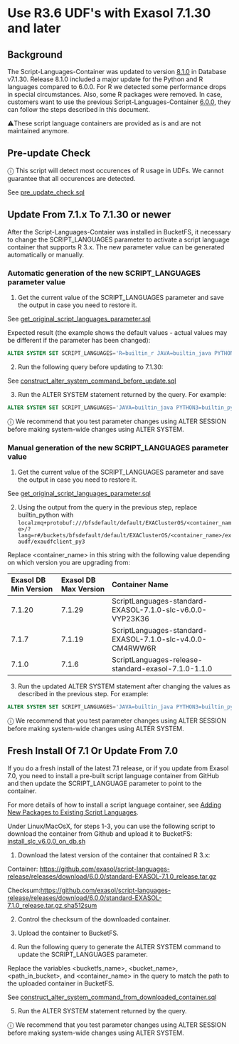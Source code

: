 # Use R3.6 UDF's with Exasol 7.1.30 and later

## Background

The Script-Languages-Container was updated to version [8.1.0](https://github.com/exasol/script-languages-release/releases/tag/8.1.0) in Database v7.1.30. Release 8.1.0 included a major update for the Python and R languages compared to 6.0.0. For R we detected some performance drops in special circumstances. Also, some R packages were removed.
In case, customers want to use the previous Script-Languages-Container [6.0.0](https://github.com/exasol/script-languages-release/releases/tag/6.0.0), they can follow the steps described in this document.

⚠️These script language containers are provided as is and are not maintained anymore.

## Pre-update Check

ⓘ This script will detect most occurences of R usage in UDFs. We cannot guarantee that all occurences are detected.

See [pre_update_check.sql](./resources/pre_update_check.sql)


## Update From 7.1.x To 7.1.30 or newer

After the Script-Languages-Contaier was installed in BucketFS, it necessary to change the SCRIPT_LANGUAGES parameter to activate a script language container that supports R 3.x. The new parameter value can be generated automatically or manually.

### Automatic generation of the new SCRIPT_LANGUAGES parameter value

1. Get the current value of the SCRIPT_LANGUAGES parameter and save the output in case you need to restore it.

See [get_original_script_languages_parameter.sql](./resources/get_original_script_languages_parameter.sql)

Expected result (the example shows the default values - actual values may be different if the parameter has been changed):
```sql
ALTER SYSTEM SET SCRIPT_LANGUAGES='R=builtin_r JAVA=builtin_java PYTHON3=builtin_python3';
```

2. Run the following query before updating to 7.1.30:

See [construct_alter_system_command_before_update.sql](./resources/construct_alter_system_command_before_update.sql)

3. Run the ALTER SYSTEM statement returned by the query. For example:

```sql
ALTER SYSTEM SET SCRIPT_LANGUAGES='JAVA=builtin_java PYTHON3=builtin_python3 R=localzmq+protobuf:///bfsdefault/default/EXAClusterOS/ScriptLanguages-standard-EXASOL-7.1.0-slc-v6.0.0-VYP23K36/?lang=r#/buckets/bfsdefault/default/EXAClusterOS/ScriptLanguages-standard-EXASOL-7.1.0-slc-v6.0.0-VYP23K36/exaudf/exaudfclient_py3';
```
ⓘ We recommend that you test parameter changes using ALTER SESSION before making system-wide changes using ALTER SYSTEM.

### Manual generation of the new SCRIPT_LANGUAGES parameter value

1. Get the current value of the SCRIPT_LANGUAGES parameter and save the output in case you need to restore it.

See [get_original_script_languages_parameter.sql](./resources/get_original_script_languages_parameter.sql)

2. Using the output from the query in the previous step, replace builtin_python with `localzmq+protobuf:///bfsdefault/default/EXAClusterOS/<container_name>/?lang=r#/buckets/bfsdefault/default/EXAClusterOS/<container_name>/exaudf/exaudfclient_py3`

Replace <container_name> in this string with the following value depending on which version you are upgrading from:

| Exasol DB Min Version        | Exasol DB Max Version            | Container Name                                           |
|:-----------------------------|:---------------------------------|:---------------------------------------------------------|
|  7.1.20                   | 7.1.29	                       |ScriptLanguages-standard-EXASOL-7.1.0-slc-v6.0.0-VYP23K36 |
|  7.1.7                    | 7.1.19	                       |ScriptLanguages-standard-EXASOL-7.1.0-slc-v4.0.0-CM4RWW6R |
|  7.1.0                    | 7.1.6	                           |ScriptLanguages-release-standard-exasol-7.1.0-1.1.0       |

3. Run the updated ALTER SYSTEM statement after changing the values as described in the previous step. For example:
```sql
ALTER SYSTEM SET SCRIPT_LANGUAGES='JAVA=builtin_java PYTHON3=builtin_python3 R=localzmq+protobuf:///bfsdefault/default/EXAClusterOS/ScriptLanguages-standard-EXASOL-7.1.0-slc-v6.0.0-VYP23K36/?lang=r#/buckets/bfsdefault/default/EXAClusterOS/ScriptLanguages-standard-EXASOL-7.1.0-slc-v6.0.0-VYP23K36/exaudf/exaudfclient_py3';
```
ⓘ We recommend that you test parameter changes using ALTER SESSION before making system-wide changes using ALTER SYSTEM.

## Fresh Install Of 7.1 Or Update From 7.0

If you do a fresh install of the latest 7.1 release, or if you update from Exasol 7.0, you need to install a pre-built script language container from GitHub and then update the SCRIPT_LANGUAGE parameter to point to the container.

For more details of how to install a script language container, see [Adding New Packages to Existing Script Languages](https://docs.exasol.com/db/7.1/database_concepts/udf_scripts/adding_new_packages_script_languages.htm).

Under Linux/MacOsX, for steps 1-3,  you can use the following script to download the container from Github and upload it to BucketFS: [install_slc_v6.0.0_on_db.sh](./resources/install_slc_v6.0.0_on_db.sh) 

1. Download the latest version of the container that contained R 3.x:

Container: https://github.com/exasol/script-languages-release/releases/download/6.0.0/standard-EXASOL-7.1.0_release.tar.gz

Checksum:https://github.com/exasol/script-languages-release/releases/download/6.0.0/standard-EXASOL-7.1.0_release.tar.gz.sha512sum

2. Control the checksum of the downloaded container.

3. Upload the container to BucketFS.

4. Run the following query to generate the ALTER SYSTEM command to update the SCRIPT_LANGUAGES parameter.

Replace the variables <bucketfs_name>, <bucket_name>, <path_in_bucket>, and <container_name> in the query to match the path to the uploaded container in BucketFS.

See [construct_alter_system_command_from_downloaded_container.sql](./resources/construct_alter_system_command_from_downloaded_container.sql)

5. Run the ALTER SYSTEM statement returned by the query.

ⓘ We recommend that you test parameter changes using ALTER SESSION before making system-wide changes using ALTER SYSTEM.